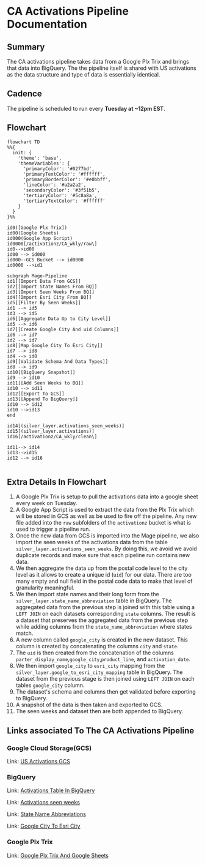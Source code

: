 # CA Activations Pipeline Documentation

## Summary
The CA activations pipeline takes data from a Google Plx Trix and brings that data into BigQuery. The the pipeline itself is shared with US activations as the data structure and type of data is essentially identical.

## Cadence
The pipeline is scheduled to run every **Tuesday at ~12pm EST**.

## Flowchart

```mermaid
flowchart TD
%%{
  init: {
    'theme': 'base',
    'themeVariables': {
      'primaryColor': '#0277bd',
      'primaryTextColor': '#ffffff',
      'primaryBorderColor': '#e0bbff',
      'lineColor': '#a2a2a2',
      'secondaryColor': '#3f51b5',
      'tertiaryColor': '#5c8a8a',
      'tertiaryTextColor': '#ffffff'
    }
  }
}%%

id0([Google Plx Trix])
id00(Google Sheets)
id000(Google App Script)
id0000[/activationz/CA_wkly/raw\]
id0-->id00
id00 --> id000
id000--GCS Bucket --> id0000
id0000 -->id1

subgraph Mage-Pipeline
id1[[Import Data From GCS]]
id2[[Import State Names From BQ]]
id3[[Import Seen Weeks From BQ]]
id4[[Import Esri City From BQ]]
id5[[Filter By Seen Weeks]]
id1 --> id5
id3 --> id5
id6[[Aggregate Data Up to City Level]]
id5 --> id6
id7[[Create Google City And uid Columns]]
id6 --> id7
id2 --> id7
id8[[Map Google City To Esri City]]
id7 --> id8
id4 --> id8
id9[[Validate Schema And Data Types]]
id8 --> id9
id10[[BigQuery Snapshot]]
id9 --> id10
id11[[Add Seen Weeks to BQ]]
id10 --> id11
id12[[Export To GCS]]
id13[[Append To BigQuery]]
id10 --> id12
id10 -->id13
end

id14[(silver_layer.activations_seen_weeks)]
id15[(silver_layer.activations)]
id16[/activationz/CA_wkly/clean\]

id11--> id14
id13-->id15
id12 --> id16


```

## Extra Details In Flowchart

1. A Google Plx Trix is setup to pull the activations data into a google sheet every week on Tuesday.
2. A Google App Script is used to extract the data from the Plx Trix which will be stored in GCS as well as be used to fire off the pipeline. Any new file added into the `raw` subfolders of the `activationz` bucket is what is used to trigger a pipeline run.
3. Once the new data from GCS is imported into the Mage pipeline, we also import the seen weeks of the activations data from the table `silver_layer.activations_seen_weeks`. By doing this, we avoid we avoid duplicate records and make sure that each pipeline run contains new data.
4. We then aggregate the data up from the postal code level to the city level as it allows to create a unique id (`uid`) for our data. There are too many empty and null field in the postal code data to make that level of granularity meaningful.
5. We then import state names and their long form from the `silver_layer.state_name_abbreviation` table in BigQuery. The aggregated data from the previous step is joined with this table using a `LEFT JOIN` on each datasets corresponding `state` columns. The result is a dataset that preserves the aggregated data from the previous step while adding columns from the `state_name_abbreviation` where states match.
6. A new column called `google_city` is created in the new dataset. This column is created by concatenating the columns `city` and `state`.
7. The `uid` is then created from the concatenation of the columns `parter_display_name`,`google_city`,`product_line`, and `activation_date`.
8. We then import  `google_city` to `esri_city` mapping from the `silver_layer.google_to_esri_city_mapping` table in BigQuery. The dataset from the previous stage is then joined using `LEFT JOIN` on each tables `google_city` column.
9. The dataset's schema and columns then get validated before exporting to BigQuery.
10. A snapshot of the data is then taken and exported to GCS.
11. The seen weeks and dataset then are both appended to BigQuery.

## Links associated To The CA Activations Pipeline

### Google Cloud Storage(GCS)

Link: [US Activations GCS](https://console.cloud.google.com/storage/browser/activationz/CA_wkly?pageState=(%22StorageObjectListTable%22:(%22f%22:%22%255B%255D%22))&authuser=0&project=orbital-airfoil-393318&prefix=&forceOnObjectsSortingFiltering=false)

### BigQuery

Link: [Activations Table In BigQuery](https://console.cloud.google.com/bigquery?referrer=search&authuser=0&project=orbital-airfoil-393318&ws=!1m5!1m4!4m3!1sorbital-airfoil-393318!2ssilver_layer!3sactivations&rapt=AEjHL4M3f1x-ugX3r2tv7CC0cfTq6BB4R8m1vz8I7eRwRzIIlweBDeDyb1Szukb44sXCvkGPZQRqkkldaGjC0hco7N8INVwB2iIz_1GXSr4oQIBheX6SdLo&pli=1)

Link: [Activations seen weeks](https://console.cloud.google.com/bigquery?referrer=search&authuser=0&project=orbital-airfoil-393318&ws=!1m5!1m4!4m3!1sorbital-airfoil-393318!2ssilver_layer!3sactivations_seen_weeks&rapt=AEjHL4M3f1x-ugX3r2tv7CC0cfTq6BB4R8m1vz8I7eRwRzIIlweBDeDyb1Szukb44sXCvkGPZQRqkkldaGjC0hco7N8INVwB2iIz_1GXSr4oQIBheX6SdLo&pli=1)

Link: [State Name Abbreviations](https://console.cloud.google.com/bigquery?referrer=search&authuser=0&project=orbital-airfoil-393318&ws=!1m5!1m4!4m3!1sorbital-airfoil-393318!2ssilver_layer!3sstate_name_abbreviation&rapt=AEjHL4M3f1x-ugX3r2tv7CC0cfTq6BB4R8m1vz8I7eRwRzIIlweBDeDyb1Szukb44sXCvkGPZQRqkkldaGjC0hco7N8INVwB2iIz_1GXSr4oQIBheX6SdLo&pli=1)

Link: [Google City To Esri City](https://console.cloud.google.com/bigquery?referrer=search&authuser=0&project=orbital-airfoil-393318&ws=!1m5!1m4!4m3!1sorbital-airfoil-393318!2ssilver_layer!3sgoogle_to_esri_city_mapping&rapt=AEjHL4M3f1x-ugX3r2tv7CC0cfTq6BB4R8m1vz8I7eRwRzIIlweBDeDyb1Szukb44sXCvkGPZQRqkkldaGjC0hco7N8INVwB2iIz_1GXSr4oQIBheX6SdLo&pli=1)

### Google Plx Trix
Link: [Google Plx Trix And Google Sheets](https://docs.google.com/spreadsheets/d/1fCZYXlIVGgM5Js712ehdhkABy0zDDv9lReyW2O9cjaA/edit?resourcekey=0-gw_FuZqGmF7pg7zGv5W_bg#gid=156467221)
